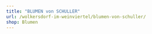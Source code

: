 ```yaml
---
title: "BLUMEN von SCHULLER"
url: /wolkersdorf-im-weinviertel/blumen-von-schuller/
shop: Blumen
---
```

